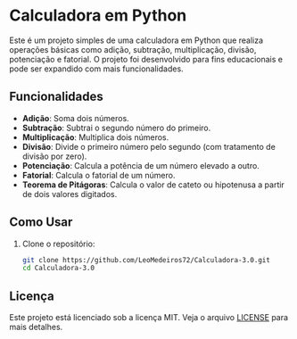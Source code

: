 # Calculadora em Python

Este é um projeto simples de uma calculadora em Python que realiza operações básicas como adição, subtração, multiplicação, divisão, potenciação e fatorial. O projeto foi desenvolvido para fins educacionais e pode ser expandido com mais funcionalidades.

## Funcionalidades

- **Adição**: Soma dois números.
- **Subtração**: Subtrai o segundo número do primeiro.
- **Multiplicação**: Multiplica dois números.
- **Divisão**: Divide o primeiro número pelo segundo (com tratamento de divisão por zero).
- **Potenciação**: Calcula a potência de um número elevado a outro.
- **Fatorial**: Calcula o fatorial de um número.
- **Teorema de Pitágoras**: Calcula o valor de cateto ou hipotenusa a partir de dois valores digitados.
## Como Usar

1. Clone o repositório:

   ```bash
   git clone https://github.com/LeoMedeiros72/Calculadora-3.0.git
   cd Calculadora-3.0

## Licença

Este projeto está licenciado sob a licença MIT. Veja o arquivo [LICENSE](LICENSE) para mais detalhes.
